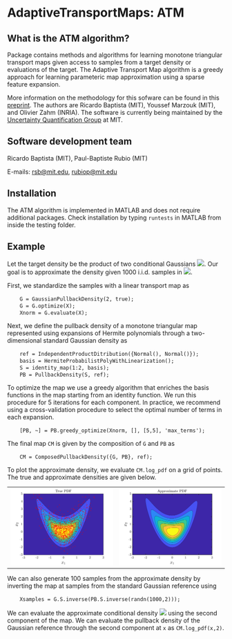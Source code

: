 # AdaptiveTransportMaps: ATM 

## What is the ATM algorithm?

Package contains methods and algorithms for learning monotone triangular transport maps given access to samples from a target density or evaluations of the target. The Adaptive Transport Map algorithm is a greedy approach for learning parameteric map approximation using a sparse feature expansion.

More information on the methodology for this sofware can be found in this [preprint](https://arxiv.org/pdf/2009.10303.pdf). The authors are Ricardo Baptista (MIT), Youssef Marzouk (MIT), and Olivier Zahm (INRIA). The software is currently being maintained by the [Uncertainty Quantification Group](https://uqgroup.mit.edu) at MIT.

## Software development team

Ricardo Baptista (MIT), Paul-Baptiste Rubio (MIT)

E-mails: <rsb@mit.edu>, <rubiop@mit.edu>

## Installation

The ATM algorithm is implemented in MATLAB and does not require additional packages.
Check installation by typing `runtests` in MATLAB from inside the testing folder.

## Example

Let the target density be the product of two conditional Gaussians <img src="https://render.githubusercontent.com/render/math?math=\pi(x_1,x_2)=N(x_1,0,1)N(x_2,x_1^2,1)">. Our goal is to approximate the density given 1000 i.i.d. samples in <img src="https://render.githubusercontent.com/render/math?math=X\in\mathbb{R}^{1000 \times 2}">.

First, we standardize the samples with a linear transport map as
```
    G = GaussianPullbackDensity(2, true);
    G = G.optimize(X);
    Xnorm = G.evaluate(X);
```

Next, we define the pullback density of a monotone triangular map represented using expansions of Hermite polynomials through a two-dimensional standard Gaussian density as
```
    ref = IndependentProductDitribution({Normal(), Normal()});
    basis = HermiteProbabilistPolyWithLinearization();
    S = identity_map(1:2, basis);
    PB = PullbackDensity(S, ref);
```

To optimize the map we use a greedy algorithm that enriches the basis functions in the map starting from an identity function. We run this procedure for 5 iterations for each component. In practice, we recommend using a cross-validation procedure to select the optimal number of terms in each expansion.
```
    [PB, ~] = PB.greedy_optimize(Xnorm, [], [5,5], 'max_terms');
```

The final map `CM` is given by the composition of `G` and `PB` as
```
    CM = ComposedPullbackDensity({G, PB}, ref);
```

To plot the approximate density, we evaluate `CM.log_pdf` on a grid of points. The true and approximate densities are given below.

|  | |
| ----------- | ----------- |
| ![True banana PDF](examples/BananaFromSamples/JointApproximation/true_pdf.png) | ![Approximate banana PDF](examples/BananaFromSamples/JointApproximation/approx_pdf.png) |

We can also generate 100 samples from the approximate density by inverting the map at samples from the standard Gaussian reference using
```
    Xsamples = G.S.inverse(PB.S.inverse(randn(1000,2)));
```

We can evaluate the approximate conditional density <img src="https://render.githubusercontent.com/render/math?math=\pi(x_2|x_1)"> using the second component of the map. We can evaluate the pullback density of the Gaussian reference through the second component at `x` as `CM.log_pdf(x,2)`. 
